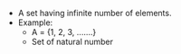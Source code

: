 - A set having infinite number of elements.
- Example: 
	-  A = {1, 2, 3, .......}
	- Set of natural number
